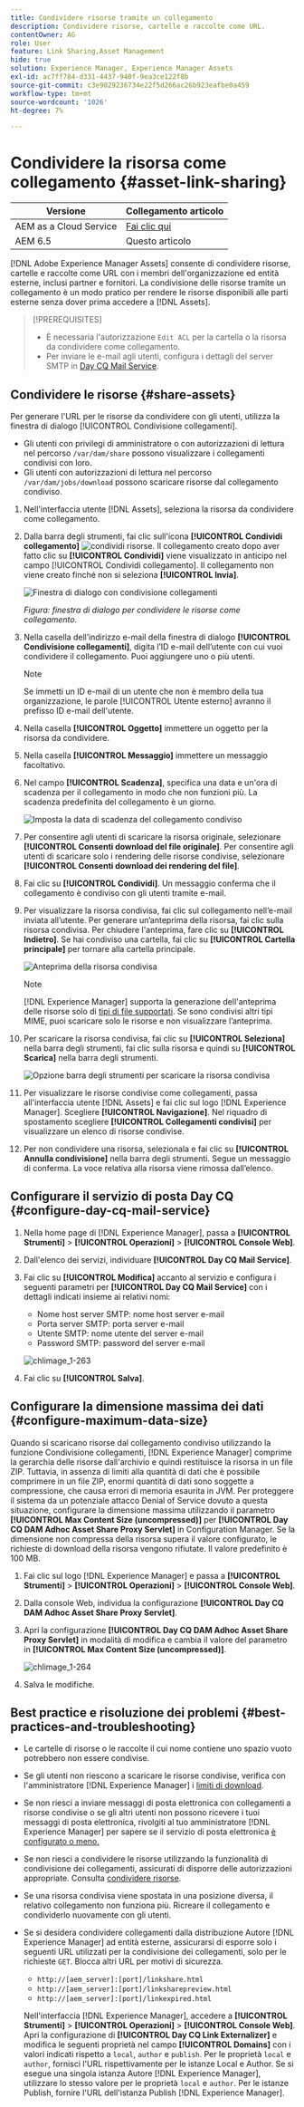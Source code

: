 ```yaml
---
title: Condividere risorse tramite un collegamento
description: Condividere risorse, cartelle e raccolte come URL.
contentOwner: AG
role: User
feature: Link Sharing,Asset Management
hide: true
solution: Experience Manager, Experience Manager Assets
exl-id: ac7ff784-d331-4437-940f-9ea3ce122f8b
source-git-commit: c3e9029236734e22f5d266ac26b923eafbe0a459
workflow-type: tm+mt
source-wordcount: '1026'
ht-degree: 7%

---
```


# Condividere la risorsa come collegamento {#asset-link-sharing}

| Versione | Collegamento articolo |
| -------- | ---------------------------- |
| AEM as a Cloud Service | [Fai clic qui](https://experienceleague.adobe.com/docs/experience-manager-cloud-service/content/assets/manage/share-assets.html?lang=it) |
| AEM 6.5 | Questo articolo |

[!DNL Adobe Experience Manager Assets] consente di condividere risorse, cartelle e raccolte come URL con i membri dell&#39;organizzazione ed entità esterne, inclusi partner e fornitori. La condivisione delle risorse tramite un collegamento è un modo pratico per rendere le risorse disponibili alle parti esterne senza dover prima accedere a [!DNL Assets].

>[!PREREQUISITES]
>
>* È necessaria l&#39;autorizzazione `Edit ACL` per la cartella o la risorsa da condividere come collegamento.
>* Per inviare le e-mail agli utenti, configura i dettagli del server SMTP in [Day CQ Mail Service](#configmailservice).

## Condividere le risorse {#share-assets}

Per generare l&#39;URL per le risorse da condividere con gli utenti, utilizza la finestra di dialogo [!UICONTROL Condivisione collegamenti].

* Gli utenti con privilegi di amministratore o con autorizzazioni di lettura nel percorso `/var/dam/share` possono visualizzare i collegamenti condivisi con loro.
* Gli utenti con autorizzazioni di lettura nel percorso `/var/dam/jobs/download` possono scaricare risorse dal collegamento condiviso.

1. Nell&#39;interfaccia utente [!DNL Assets], seleziona la risorsa da condividere come collegamento.

1. Dalla barra degli strumenti, fai clic sull&#39;icona **[!UICONTROL Condividi collegamento]** ![condividi risorse](assets/do-not-localize/assets_share.png). Il collegamento creato dopo aver fatto clic su **[!UICONTROL Condividi]** viene visualizzato in anticipo nel campo [!UICONTROL Condividi collegamento]. Il collegamento non viene creato finché non si seleziona **[!UICONTROL Invia]**.

   ![Finestra di dialogo con condivisione collegamenti](assets/share-assets-as-link.png)

   *Figura: finestra di dialogo per condividere le risorse come collegamento.*

1. Nella casella dell’indirizzo e-mail della finestra di dialogo **[!UICONTROL Condivisione collegamenti]**, digita l’ID e-mail dell’utente con cui vuoi condividere il collegamento. Puoi aggiungere uno o più utenti.

   >[!NOTE]
   >
   >Se immetti un ID e-mail di un utente che non è membro della tua organizzazione, le parole [!UICONTROL Utente esterno] avranno il prefisso ID e-mail dell&#39;utente.

1. Nella casella **[!UICONTROL Oggetto]** immettere un oggetto per la risorsa da condividere.

1. Nella casella **[!UICONTROL Messaggio]** immettere un messaggio facoltativo.

1. Nel campo **[!UICONTROL Scadenza]**, specifica una data e un&#39;ora di scadenza per il collegamento in modo che non funzioni più. La scadenza predefinita del collegamento è un giorno.

   ![Imposta la data di scadenza del collegamento condiviso](assets/Set-shared-link-expiration.png)

1. Per consentire agli utenti di scaricare la risorsa originale, selezionare **[!UICONTROL Consenti download del file originale]**. Per consentire agli utenti di scaricare solo i rendering delle risorse condivise, selezionare **[!UICONTROL Consenti download dei rendering del file]**.

1. Fai clic su **[!UICONTROL Condividi]**. Un messaggio conferma che il collegamento è condiviso con gli utenti tramite e-mail.

1. Per visualizzare la risorsa condivisa, fai clic sul collegamento nell’e-mail inviata all’utente. Per generare un’anteprima della risorsa, fai clic sulla risorsa condivisa. Per chiudere l&#39;anteprima, fare clic su **[!UICONTROL Indietro]**. Se hai condiviso una cartella, fai clic su **[!UICONTROL Cartella principale]** per tornare alla cartella principale.

   ![Anteprima della risorsa condivisa](assets/chlimage_1-546.png)

   >[!NOTE]
   >
   >[!DNL Experience Manager] supporta la generazione dell&#39;anteprima delle risorse solo di [tipi di file supportati](/help/assets/assets-formats.md). Se sono condivisi altri tipi MIME, puoi scaricare solo le risorse e non visualizzare l’anteprima.

1. Per scaricare la risorsa condivisa, fai clic su **[!UICONTROL Seleziona]** nella barra degli strumenti, fai clic sulla risorsa e quindi su **[!UICONTROL Scarica]** nella barra degli strumenti.

   ![Opzione barra degli strumenti per scaricare la risorsa condivisa](assets/chlimage_1-547.png)

1. Per visualizzare le risorse condivise come collegamenti, passa all&#39;interfaccia utente [!DNL Assets] e fai clic sul logo [!DNL Experience Manager]. Scegliere **[!UICONTROL Navigazione]**. Nel riquadro di spostamento scegliere **[!UICONTROL Collegamenti condivisi]** per visualizzare un elenco di risorse condivise.

1. Per non condividere una risorsa, selezionala e fai clic su **[!UICONTROL Annulla condivisione]** nella barra degli strumenti. Segue un messaggio di conferma. La voce relativa alla risorsa viene rimossa dall’elenco.

## Configurare il servizio di posta Day CQ {#configure-day-cq-mail-service}

1. Nella home page di [!DNL Experience Manager], passa a **[!UICONTROL Strumenti]** > **[!UICONTROL Operazioni]** > **[!UICONTROL Console Web]**.
1. Dall&#39;elenco dei servizi, individuare **[!UICONTROL Day CQ Mail Service]**.
1. Fai clic su **[!UICONTROL Modifica]** accanto al servizio e configura i seguenti parametri per **[!UICONTROL Day CQ Mail Service]** con i dettagli indicati insieme ai relativi nomi:

   * Nome host server SMTP: nome host server e-mail
   * Porta server SMTP: porta server e-mail
   * Utente SMTP: nome utente del server e-mail
   * Password SMTP: password del server e-mail

   ![chlimage_1-263](assets/chlimage_1-548.png)

1. Fai clic su **[!UICONTROL Salva]**.

## Configurare la dimensione massima dei dati {#configure-maximum-data-size}

Quando si scaricano risorse dal collegamento condiviso utilizzando la funzione Condivisione collegamenti, [!DNL Experience Manager] comprime la gerarchia delle risorse dall&#39;archivio e quindi restituisce la risorsa in un file ZIP. Tuttavia, in assenza di limiti alla quantità di dati che è possibile comprimere in un file ZIP, enormi quantità di dati sono soggette a compressione, che causa errori di memoria esaurita in JVM. Per proteggere il sistema da un potenziale attacco Denial of Service dovuto a questa situazione, configurare la dimensione massima utilizzando il parametro **[!UICONTROL Max Content Size (uncompressed)]** per **[!UICONTROL Day CQ DAM Adhoc Asset Share Proxy Servlet]** in Configuration Manager. Se la dimensione non compressa della risorsa supera il valore configurato, le richieste di download della risorsa vengono rifiutate. Il valore predefinito è 100 MB.

1. Fai clic sul logo [!DNL Experience Manager] e passa a **[!UICONTROL Strumenti]** > **[!UICONTROL Operazioni]** > **[!UICONTROL Console Web]**.
1. Dalla console Web, individua la configurazione **[!UICONTROL Day CQ DAM Adhoc Asset Share Proxy Servlet]**.
1. Apri la configurazione **[!UICONTROL Day CQ DAM Adhoc Asset Share Proxy Servlet]** in modalità di modifica e cambia il valore del parametro in **[!UICONTROL Max Content Size (uncompressed)]**.

   ![chlimage_1-264](assets/chlimage_1-549.png)

1. Salva le modifiche.

## Best practice e risoluzione dei problemi {#best-practices-and-troubleshooting}

* Le cartelle di risorse o le raccolte il cui nome contiene uno spazio vuoto potrebbero non essere condivise.
* Se gli utenti non riescono a scaricare le risorse condivise, verifica con l&#39;amministratore [!DNL Experience Manager] i [limiti di download](#configure-maximum-data-size).
* Se non riesci a inviare messaggi di posta elettronica con collegamenti a risorse condivise o se gli altri utenti non possono ricevere i tuoi messaggi di posta elettronica, rivolgiti al tuo amministratore [!DNL Experience Manager] per sapere se il servizio di posta elettronica [è configurato o meno.](#configure-day-cq-mail-service)
* Se non riesci a condividere le risorse utilizzando la funzionalità di condivisione dei collegamenti, assicurati di disporre delle autorizzazioni appropriate. Consulta [condividere risorse](#share-assets).
* Se una risorsa condivisa viene spostata in una posizione diversa, il relativo collegamento non funziona più. Ricreare il collegamento e condividerlo nuovamente con gli utenti.

* Se si desidera condividere collegamenti dalla distribuzione Autore [!DNL Experience Manager] ad entità esterne, assicurarsi di esporre solo i seguenti URL utilizzati per la condivisione dei collegamenti, solo per le richieste `GET`. Blocca altri URL per motivi di sicurezza.

   * `http://[aem_server]:[port]/linkshare.html`
   * `http://[aem_server]:[port]/linksharepreview.html`
   * `http://[aem_server]:[port]/linkexpired.html`

  Nell&#39;interfaccia [!DNL Experience Manager], accedere a **[!UICONTROL Strumenti]** > **[!UICONTROL Operazioni]** > **[!UICONTROL Console Web]**. Apri la configurazione di **[!UICONTROL Day CQ Link Externalizer]** e modifica le seguenti proprietà nel campo **[!UICONTROL Domains]** con i valori indicati rispetto a `local`, `author` e `publish`. Per le proprietà `local` e `author`, fornisci l&#39;URL rispettivamente per le istanze Local e Author. Se si esegue una singola istanza Autore [!DNL Experience Manager], utilizzare lo stesso valore per le proprietà `local` e `author`. Per le istanze Publish, fornire l&#39;URL dell&#39;istanza Publish [!DNL Experience Manager].
